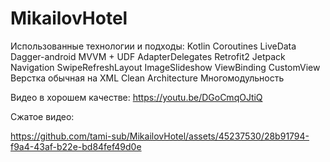 # MikailovHotel

Использованные технологии и подходы:
Kotlin 
Coroutines
﻿LiveData
﻿﻿Dagger-android
MVVM + UDF
﻿﻿AdapterDelegates
Retrofit2
Jetpack Navigation
SwipeRefreshLayout
ImageSlideshow
ViewBinding
CustomView
Верстка обычная на XML
Clean Architecture
Многомодульность

Видео в хорошем качестве: https://youtu.be/DGoCmqOJtiQ

Сжатое видео:

https://github.com/tami-sub/MikailovHotel/assets/45237530/28b91794-f9a4-43af-b22e-bd84fef49d0e

 
